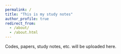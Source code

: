```yaml
---
permalink: /
title: "This is my study notes"
author_profile: true
redirect_from: 
  - /about/
  - /about.html
---
```

Codes, papers, study notes, etc. will be uploaded here.


